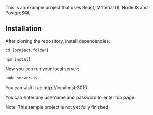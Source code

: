 This is an example project that uses React, Material UI, NodeJS and PostgreSQL

## Installation

After cloning the repository, install dependencies:

    cd [project folder]

    npm install

Now you can run your local server:

    node server.js

You can visit it at: http://localhost:3010

You can enter any username and password to enter top page.

Note: This sample project is not yet fully finished